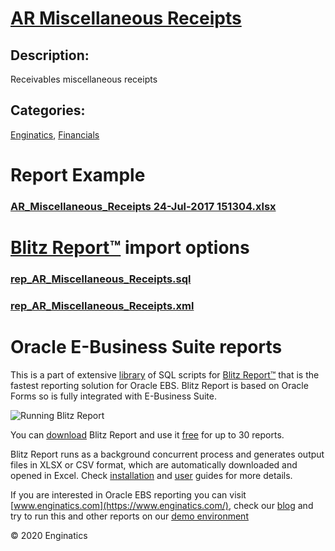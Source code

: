 # [AR Miscellaneous Receipts](https://www.enginatics.com/reports/ar-miscellaneous-receipts)
## Description: 
Receivables miscellaneous receipts
## Categories: 
[Enginatics](https://www.enginatics.com/library/?pg=1&category[]=Enginatics), [Financials](https://www.enginatics.com/library/?pg=1&category[]=Financials)
# Report Example
### [AR_Miscellaneous_Receipts 24-Jul-2017 151304.xlsx](https://www.enginatics.com/example/ar-miscellaneous-receipts)
# [Blitz Report™](https://www.enginatics.com/blitz-report) import options
### [rep_AR_Miscellaneous_Receipts.sql](https://www.enginatics.com/export/ar-miscellaneous-receipts)
### [rep_AR_Miscellaneous_Receipts.xml](https://www.enginatics.com/xml/ar-miscellaneous-receipts)
# Oracle E-Business Suite reports

This is a part of extensive [library](https://www.enginatics.com/library/) of SQL scripts for [Blitz Report™](https://www.enginatics.com/blitz-report/) that is the fastest reporting solution for Oracle EBS. Blitz Report is based on Oracle Forms so is fully integrated with E-Business Suite. 

![Running Blitz Report](https://www.enginatics.com/wp-content/uploads/2018/01/Running-blitz-report.png) 

You can [download](https://www.enginatics.com/download/) Blitz Report and use it [free](https://www.enginatics.com/pricing/) for up to 30 reports. 

Blitz Report runs as a background concurrent process and generates output files in XLSX or CSV format, which are automatically downloaded and opened in Excel. Check [installation](https://www.enginatics.com/installation-guide/) and [user](https://www.enginatics.com/user-guide/) guides for more details.

If you are interested in Oracle EBS reporting you can visit [www.enginatics.com](https://www.enginatics.com/), check our [blog](https://www.enginatics.com/blog) and try to run this and other reports on our [demo environment](http://demo.enginatics.com/)

© 2020 Enginatics